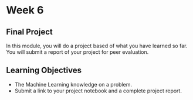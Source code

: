 # Week 6 

## Final Project

In this module, you will do a project based of what you have learned so far. You will submit a report of your project for peer evaluation.

## Learning Objectives

- The Machine Learning knowledge on a problem.
- Submit a link to your project notebook and a complete project report.
